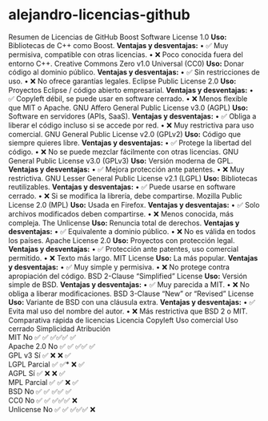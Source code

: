 # alejandro-licencias-github
Resumen de Licencias de GitHub
Boost Software License 1.0
**Uso:** Bibliotecas de C++ como Boost.
**Ventajas y desventajas:**
•	✅ Muy permisiva, compatible con otras licencias.
•	❌ Poco conocida fuera del entorno C++.
Creative Commons Zero v1.0 Universal (CC0)
**Uso:** Donar código al dominio público.
**Ventajas y desventajas:**
•	✅ Sin restricciones de uso.
•	❌ No ofrece garantías legales.
Eclipse Public License 2.0
**Uso:** Proyectos Eclipse / código abierto empresarial.
**Ventajas y desventajas:**
•	✅ Copyleft débil, se puede usar en software cerrado.
•	❌ Menos flexible que MIT o Apache.
GNU Affero General Public License v3.0 (AGPL)
**Uso:** Software en servidores (APIs, SaaS).
**Ventajas y desventajas:**
•	✅ Obliga a liberar el código incluso si se accede por red.
•	❌ Muy restrictiva para uso comercial.
GNU General Public License v2.0 (GPLv2)
**Uso:** Código que siempre quieres libre.
**Ventajas y desventajas:**
•	✅ Protege la libertad del código.
•	❌ No se puede mezclar fácilmente con otras licencias.
GNU General Public License v3.0 (GPLv3)
**Uso:** Versión moderna de GPL.
**Ventajas y desventajas:**
•	✅ Mejora protección ante patentes.
•	❌ Muy restrictiva.
GNU Lesser General Public License v2.1 (LGPL)
**Uso:** Bibliotecas reutilizables.
**Ventajas y desventajas:**
•	✅ Puede usarse en software cerrado.
•	❌ Si se modifica la librería, debe compartirse.
Mozilla Public License 2.0 (MPL)
**Uso:** Usada en Firefox.
**Ventajas y desventajas:**
•	✅ Solo archivos modificados deben compartirse.
•	❌ Menos conocida, más compleja.
The Unlicense
**Uso:** Renuncia total de derechos.
**Ventajas y desventajas:**
•	✅ Equivalente a dominio público.
•	❌ No es válida en todos los países.
Apache License 2.0
**Uso:** Proyectos con protección legal.
**Ventajas y desventajas:**
•	✅ Protección ante patentes, uso comercial permitido.
•	❌ Texto más largo.
MIT License
**Uso:** La más popular.
**Ventajas y desventajas:**
•	✅ Muy simple y permisiva.
•	❌ No protege contra apropiación del código.
BSD 2-Clause “Simplified” License
**Uso:** Versión simple de BSD.
**Ventajas y desventajas:**
•	✅ Muy parecida a MIT.
•	❌ No obliga a liberar modificaciones.
BSD 3-Clause “New” or “Revised” License
**Uso:** Variante de BSD con una cláusula extra.
**Ventajas y desventajas:**
•	✅ Evita mal uso del nombre del autor.
•	❌ Más restrictiva que BSD 2 o MIT.
Comparativa rápida de licencias
Licencia	Copyleft	Uso comercial	Uso cerrado	Simplicidad	Atribución	
MIT	No	✅	✅	✅✅✅	✅	
Apache 2.0	No	✅	✅	✅✅	✅	
GPL v3	Sí	✅	❌	❌	✅	
LGPL	Parcial	✅	✅*	❌	✅	
AGPL	Sí	✅	❌	❌	✅	
MPL	Parcial	✅	✅	❌	✅	
BSD	No	✅	✅	✅✅	✅	
CC0	No	✅	✅	✅✅✅	❌	
Unlicense	No	✅	✅	✅✅✅	❌	

